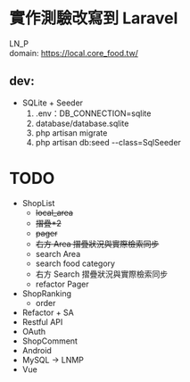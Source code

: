 #   實作測驗改寫到 Laravel

LN_P    
domain: https://local.core_food.tw/

##  dev:         
- SQLite + Seeder    
    1. .env：DB_CONNECTION=sqlite
    2. database/database.sqlite
    3. php artisan migrate
    4. php artisan db:seed --class=SqlSeeder

#   TODO
   - ShopList
        - ~~local_area~~
        - ~~摺疊*2~~
        - ~~pager~~
        - ~~右方 Area 摺疊狀況與實際檢索同步~~
        - search Area
        - search food category
        - 右方 Search 摺疊狀況與實際檢索同步
        - refactor Pager
   - ShopRanking
        - order
   - Refactor + SA
   - Restful API
   - OAuth
   - ShopComment
   - Android
   - MySQL -> LNMP
   - Vue
    
